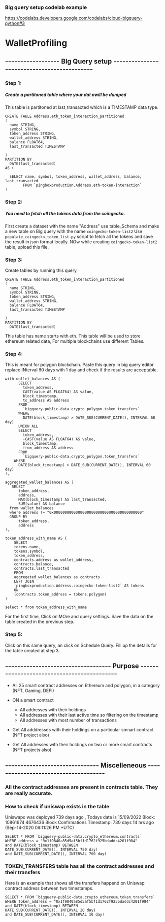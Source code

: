 
### Big query setup codelab example
https://codelabs.developers.google.com/codelabs/cloud-bigquery-python#3

# WalletProfiling

## ------------------ BIg Query setup -------------------------------------------- ## 

### Step 1:

##### Create a partitoned table where your dat awill be dumped

This table is partitoned at last_transacted which is a TIMESTAMP data type.
```
CREATE TABLE Address.eth_token_interaction_partitioned
(
  name STRING,
  symbol STRING,
  token_address STRING,
  wallet_address STRING,
  balance FLOAT64,
  last_transacted TIMESTAMP

)
PARTITION BY
  DATE(last_transacted)
AS (

  SELECT name, symbol, token_address, wallet_address, balance, last_transacted 
        FROM `pingboxproduction.Address.eth-token-interaction`
)
```
### Step 2:
##### You need to fetch all the tokens data from the coingecko.
First create a dataset with the name "Address"
use table_Schema and make a new table on Big query with the name `coingecko-token-list2`
Use `populate_coingecko_token_list.py` script to fetch all the tokens and 
save the result in json format locally.
NOw while creating `coingecko-token-list2` table, upload this file.

### Step 3:
Create tables by running this query

```
CREATE TABLE Address.eth_token_interaction_partitioned
(
  name STRING,
  symbol STRING,
  token_address STRING,
  wallet_address STRING,
  balance FLOAT64,
  last_transacted TIMESTAMP

)
PARTITION BY
  DATE(last_transacted)
```
This table has name starts with eth. This table will be used to store ethereum 
related data, 
For multiple blockchains use different Tables.

### Step 4: 
This is meant for polygon blockchain.
Paste this query in big query editor
replace INterval 60 days with 1 day and check if the results are acceptable.

```
with wallet_balances AS (
      SELECT
        token_address,
        CAST(value AS FLOAT64) AS value,
        block_timestamp,
        to_address AS address
      FROM
        `bigquery-public-data.crypto_polygon.token_transfers`
      WHERE
        DATE(block_timestamp) > DATE_SUB(CURRENT_DATE(), INTERVAL 60 day)
      UNION ALL
      SELECT
        token_address,
        -CAST(value AS FLOAT64) AS value,
        block_timestamp,
        from_address AS address
      FROM
        `bigquery-public-data.crypto_polygon.token_transfers`
    WHERE
      DATE(block_timestamp) > DATE_SUB(CURRENT_DATE(), INTERVAL 60 day)
),

aggregated_wallet_balances AS (
   SELECT
      token_address,
      address,
      MAX(block_timestamp) AS last_transacted,
      SUM(value) AS balance
  from wallet_balances
  where address != "0x0000000000000000000000000000000000000000"
  GROUP BY
      token_address,
      address
),

token_address_with_name AS (
    SELECT
    tokens.name,
    tokens.symbol,
    token_address,
    contracts.address as wallet_address,
    contracts.balance,
    contracts.last_transacted
    FROM
    aggregated_wallet_balances as contracts
    LEFT JOIN
    `pingboxproduction.Address.coingecko-token-list2` AS tokens
    ON
    (contracts.token_address = tokens.polygon)
)

select * from token_address_with_name

```
For the first time, Click on MOre and query settings. 
Save the data on the table created in the previous step.



### Step 5: 
Click on this same query, an click on Schedule Query.
Fill up the details for the table created at step 3.

## ----------------------------------- Purpose -------------------------------------------


- All 25 smart contract addresses on Ethereum and polygon, in a category (NFT, Gaming, DEFI)

- ON a smart contract
    - All addresses with their holdings
    - All addresses with their last active time so filtering on the timestamp
    - All addresses with most number of transactions 


- Get All adddresses with their holdings on a particular smnart contract (NFT project also)
- Get All addresses with their holdings on two or more smart contracts (NFT projects also)



## -------------------------------  Miscelleneous  -------------------------------------

### All the contract addresses are present in contracts table. They are really accurate.

### How to check if uniswap exists in the table

Uniswapo was deployed 739 days ago , Todays date is 15/09/2022
Block: 10861674 4676436 Block Confirmations
Timestamp: 730 days 14 hrs ago (Sep-14-2020 06:11:26 PM +UTC)

```
SELECT * FROM `bigquery-public-data.crypto_ethereum.contracts` 
WHERE address = "0x1f9840a85d5af5bf1d1762f925bdaddc4201f984"
and DATE(block_timestamp) BETWEEN 
DATE_SUB(CURRENT_DATE(), INTERVAL 750 day)
and DATE_SUB(CURRENT_DATE(), INTERVAL 700 day)
```


### TOKEN_TRANSFERS table has all the contract addresses and their transfers

Here is an example that shows all the transfers happend on Uniswap contract address
between two timestamps.
```
SELECT * FROM `bigquery-public-data.crypto_ethereum.token_transfers` 
WHERE token_address = "0x1f9840a85d5af5bf1d1762f925bdaddc4201f984"
and DATE(block_timestamp) BETWEEN 
DATE_SUB(CURRENT_DATE(), INTERVAL 20 day)
and DATE_SUB(CURRENT_DATE(), INTERVAL 10 day)
```


